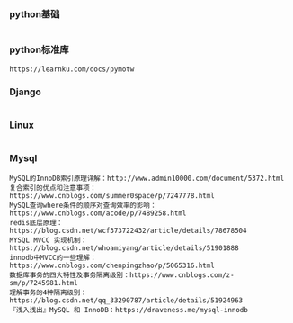 ### python基础

```

```





### python标准库

```
https://learnku.com/docs/pymotw
```





### Django

```

```





### Linux

```

```





### Mysql

```
MySQL的InnoDB索引原理详解：http://www.admin10000.com/document/5372.html
复合索引的优点和注意事项：https://www.cnblogs.com/summer0space/p/7247778.html
MySQL查询where条件的顺序对查询效率的影响：https://www.cnblogs.com/acode/p/7489258.html
redis底层原理：https://blog.csdn.net/wcf373722432/article/details/78678504
MYSQL MVCC 实现机制：https://blog.csdn.net/whoamiyang/article/details/51901888
innodb中MVCC的一些理解：https://www.cnblogs.com/chenpingzhao/p/5065316.html
数据库事务的四大特性及事务隔离级别：https://www.cnblogs.com/z-sm/p/7245981.html
理解事务的4种隔离级别：https://blog.csdn.net/qq_33290787/article/details/51924963
『浅入浅出』MySQL 和 InnoDB：https://draveness.me/mysql-innodb

```

